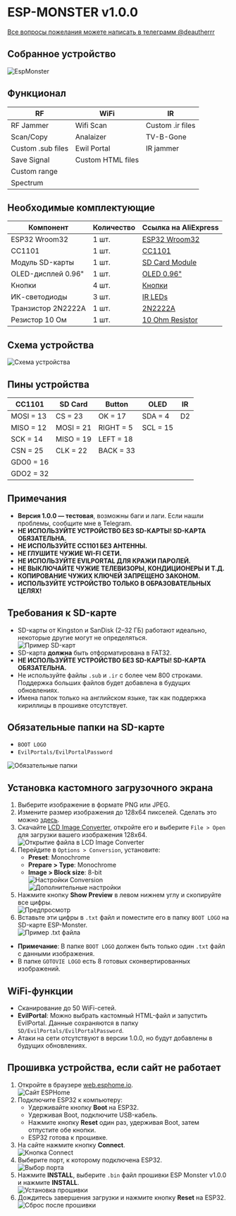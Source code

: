 # ESP-MONSTER v1.0.0

[Все вопросы пожелания можете написать в телеграмм @deautherrr](https://t.me/deautherrr)

## Собранное устройство
![EspMonster](https://github.com/deautherrr/ESPMONSTER-v1.0.0/raw/main/imagess/EspMonster.png)

## Функционал
| RF                          | WiFi                          | IR                          |
|-----------------------------|-------------------------------|-----------------------------|
| RF Jammer                   | Wifi Scan                     | Custom .ir files            |
| Scan/Copy                   | Analaizer                     | TV-B-Gone                   |
| Custom .sub files           | Ewil Portal                   | IR jammer                   |
| Save Signal                 | Custom HTML files             |                             |
| Custom range                |                               |                             |
| Spectrum                    |                               |                             |

## Необходимые комплектующие
| Компонент         | Количество | Ссылка на AliExpress                       |
|--------------------|------------|--------------------------------------------|
| ESP32 Wroom32      | 1 шт.      | [ESP32 Wroom32](https://aliexpress.ru/item/1005006826620736.html?sku_id=12000038429026888&spm=a2g2w.productlist.search_results.7.400a50fex56dp1) |
| CC1101             | 1 шт.      | [CC1101](https://aliexpress.ru/item/1005009185963141.html?sku_id=12000048230847372&spm=a2g2w.productlist.search_results.7.58f3562929ou2f) |
| Модуль SD-карты    | 1 шт.      | [SD Card Module](https://aliexpress.ru/item/1005006906986536.html?sku_id=12000038679692908&spm=a2g2w.productlist.search_results.1.32be21816nuSIL) |
| OLED-дисплей 0.96" | 1 шт.      | [OLED 0.96"](https://aliexpress.ru/item/1005006085392157.html?sku_id=12000035661592565&spm=a2g2w.productlist.search_results.0.d1532e96wuWLYd) |
| Кнопки             | 4 шт.      | [Кнопки](https://aliexpress.ru/item/1005006046180384.html?sku_id=12000035472972530&spm=a2g2w.productlist.search_results.0.36ea72eb7ejMDB) |
| ИК-светодиоды      | 3 шт.      | [IR LEDs](https://aliexpress.ru/item/1005003731923204.html?sku_id=12000026967708943&spm=a2g2w.productlist.search_results.8.6fb12a80Hy4Qg8) |
| Транзистор 2N2222A | 1 шт.      | [2N2222A](https://aliexpress.ru/item/1005009069169351.html?sku_id=12000047803537849&spm=a2g2w.productlist.search_results.0.45507f50LYswrn) |
| Резистор 10 Ом     | 1 шт.      | [10 Ohm Resistor](https://aliexpress.ru/item/1005009177180559.html?sku_id=12000048205104363&spm=a2g2w.productlist.search_results.10.133b4e5026aVX7) |

## Схема устройства
![Схема устройства](https://github.com/deautherrr/ESPMONSTER-v1.0.0/raw/main/imagess/scheme.png)

## Пины устройства
| CC1101 | SD Card | Button | OLED | IR |
|--------|---------|--------|------|----|
| MOSI = 13 | CS = 23 | OK = 17 | SDA = 4 | D2 |
| MISO = 12 | MOSI = 21 | RIGHT = 5 | SCL = 15 | |
| SCK = 14 | MISO = 19 | LEFT = 18 | | |
| CSN = 25 | CLK = 22 | BACK = 33 | | |
| GDO0 = 16 | | | | |
| GDO2 = 32 | | | | |

## Примечания
- **Версия 1.0.0 — тестовая**, возможны баги и лаги. Если нашли проблемы, сообщите мне в Telegram.
- **НЕ ИСПОЛЬЗУЙТЕ УСТРОЙСТВО БЕЗ SD-КАРТЫ! SD-КАРТА ОБЯЗАТЕЛЬНА.**
- **НЕ ИСПОЛЬЗУЙТЕ CC1101 БЕЗ АНТЕННЫ.**
- **НЕ ГЛУШИТЕ ЧУЖИЕ WI-FI СЕТИ.**
- **НЕ ИСПОЛЬЗУЙТЕ EVILPORTAL ДЛЯ КРАЖИ ПАРОЛЕЙ.**
- **НЕ ВЫКЛЮЧАЙТЕ ЧУЖИЕ ТЕЛЕВИЗОРЫ, КОНДИЦИОНЕРЫ И Т.Д.**
- **КОПИРОВАНИЕ ЧУЖИХ КЛЮЧЕЙ ЗАПРЕЩЕНО ЗАКОНОМ.**
- **ИСПОЛЬЗУЙТЕ УСТРОЙСТВО ТОЛЬКО В ОБРАЗОВАТЕЛЬНЫХ ЦЕЛЯХ!**

## Требования к SD-карте
- SD-карты от Kingston и SanDisk (2–32 ГБ) работают идеально, некоторые другие могут не определяться.  
  ![Пример SD-карт](https://github.com/deautherrr/ESPMONSTER-v1.0.0/raw/main/imagess/photo1.png)
- SD-карта **должна** быть отформатирована в FAT32.
- **НЕ ИСПОЛЬЗУЙТЕ УСТРОЙСТВО БЕЗ SD-КАРТЫ! SD-КАРТА ОБЯЗАТЕЛЬНА.**
- Не используйте файлы `.sub` и `.ir` с более чем 800 строками. Поддержка больших файлов будет добавлена в будущих обновлениях.
- Имена папок только на английском языке, так как поддержка кириллицы в прошивке отсутствует.

## Обязательные папки на SD-карте
- `BOOT LOGO`
- `EvilPortals/EvilPortalPassword`

![Обязательные папки](https://github.com/deautherrr/ESPMONSTER-v1.0.0/raw/main/imagess/photo6.png)

## Установка кастомного загрузочного экрана
1. Выберите изображение в формате PNG или JPEG.
2. Измените размер изображения до 128x64 пикселей. Сделать это можно [здесь](https://www.iloveimg.com/ru/resize-image).
3. Скачайте [LCD Image Converter](https://sourceforge.net/projects/lcd-image-converter/), откройте его и выберите `File > Open` для загрузки вашего изображения 128x64.  
   ![Открытие файла в LCD Image Converter](https://github.com/deautherrr/ESPMONSTER-v1.0.0/raw/main/imagess/photo2.png)
4. Перейдите в `Options > Conversion`, установите:
   - **Preset**: Monochrome
   - **Prepare > Type**: Monochrome
   - **Image > Block size**: 8-bit  
   ![Настройки Conversion](https://github.com/deautherrr/ESPMONSTER-v1.0.0/raw/main/imagess/photo3.png)  
   ![Дополнительные настройки](https://github.com/deautherrr/ESPMONSTER-v1.0.0/raw/main/imagess/photo4.png)
5. Нажмите кнопку **Show Preview** в левом нижнем углу и скопируйте все цифры.  
   ![Предпросмотр](https://github.com/deautherrr/ESPMONSTER-v1.0.0/raw/main/imagess/photo5.png)
6. Вставьте эти цифры в `.txt` файл и поместите его в папку `BOOT LOGO` на SD-карте ESP-Monster.  
   ![Пример .txt файла](https://github.com/deautherrr/ESPMONSTER-v1.0.0/raw/main/imagess/photo7.png)

- **Примечание**: В папке `BOOT LOGO` должен быть только один `.txt` файл с данными изображения.
- В папке `GOTOVIE LOGO` есть 8 готовых сконвертированных изображений.

## WiFi-функции
- Сканирование до 50 WiFi-сетей.
- **EvilPortal**: Можно выбрать кастомный HTML-файл и запустить EvilPortal. Данные сохраняются в папку `SD/EvilPortals/EvilPortalPassword`.
- Атаки на сети отсутствуют в версии 1.0.0, но будут добавлены в будущих обновлениях.

## Прошивка устройства, если сайт не работает
1. Откройте в браузере [web.esphome.io](https://web.esphome.io).  
   ![Сайт ESPHome](https://github.com/deautherrr/ESPMONSTER-v1.0.0/raw/main/imagess/photo8.png)
2. Подключите ESP32 к компьютеру:
   - Удерживайте кнопку **Boot** на ESP32.
   - Удерживая Boot, подключите USB-кабель.
   - Нажмите кнопку **Reset** один раз, удерживая Boot, затем отпустите обе кнопки.
   - ESP32 готова к прошивке.
3. На сайте нажмите кнопку **Connect**.  
   ![Кнопка Connect](https://github.com/deautherrr/ESPMONSTER-v1.0.0/raw/main/imagess/photo9.png)
4. Выберите порт, к которому подключена ESP32.  
   ![Выбор порта](https://github.com/deautherrr/ESPMONSTER-v1.0.0/raw/main/imagess/photo10.png)
5. Нажмите **INSTALL**, выберите `.bin` файл прошивки ESP Monster v1.0.0 и нажмите **INSTALL**.  
   ![Установка прошивки](https://github.com/deautherrr/ESPMONSTER-v1.0.0/raw/main/imagess/photo11.png)
6. Дождитесь завершения загрузки и нажмите кнопку **Reset** на ESP32.  
   ![Сброс после прошивки](https://github.com/deautherrr/ESPMONSTER-v1.0.0/raw/main/imagess/photo12.png)
